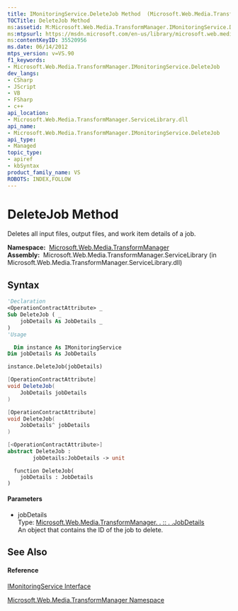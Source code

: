 ```yaml
---
title: IMonitoringService.DeleteJob Method  (Microsoft.Web.Media.TransformManager)
TOCTitle: DeleteJob Method
ms:assetid: M:Microsoft.Web.Media.TransformManager.IMonitoringService.DeleteJob(Microsoft.Web.Media.TransformManager.JobDetails)
ms:mtpsurl: https://msdn.microsoft.com/en-us/library/microsoft.web.media.transformmanager.imonitoringservice.deletejob(v=VS.90)
ms:contentKeyID: 35520956
ms.date: 06/14/2012
mtps_version: v=VS.90
f1_keywords:
- Microsoft.Web.Media.TransformManager.IMonitoringService.DeleteJob
dev_langs:
- CSharp
- JScript
- VB
- FSharp
- c++
api_location:
- Microsoft.Web.Media.TransformManager.ServiceLibrary.dll
api_name:
- Microsoft.Web.Media.TransformManager.IMonitoringService.DeleteJob
api_type:
- Managed
topic_type:
- apiref
- kbSyntax
product_family_name: VS
ROBOTS: INDEX,FOLLOW
---
```


# DeleteJob Method

Deletes all input files, output files, and work item details of a job.

**Namespace:**  [Microsoft.Web.Media.TransformManager](microsoft-web-media-transformmanager-namespace.md)  
**Assembly:**  Microsoft.Web.Media.TransformManager.ServiceLibrary (in Microsoft.Web.Media.TransformManager.ServiceLibrary.dll)

## Syntax

``` vb
'Declaration
<OperationContractAttribute> _
Sub DeleteJob ( _
    jobDetails As JobDetails _
)
'Usage

  Dim instance As IMonitoringService
Dim jobDetails As JobDetails

instance.DeleteJob(jobDetails)
```

``` csharp
[OperationContractAttribute]
void DeleteJob(
    JobDetails jobDetails
)
```

``` c++
[OperationContractAttribute]
void DeleteJob(
    JobDetails^ jobDetails
)
```

``` fsharp
[<OperationContractAttribute>]
abstract DeleteJob : 
        jobDetails:JobDetails -> unit 
```

``` jscript
  function DeleteJob(
    jobDetails : JobDetails
)
```

#### Parameters

  - jobDetails  
    Type: [Microsoft.Web.Media.TransformManager. . :: . .JobDetails](jobdetails-class-microsoft-web-media-transformmanager.md)  
    An object that contains the ID of the job to delete.  

## See Also

#### Reference

[IMonitoringService Interface](imonitoringservice-interface-microsoft-web-media-transformmanager.md)

[Microsoft.Web.Media.TransformManager Namespace](microsoft-web-media-transformmanager-namespace.md)

